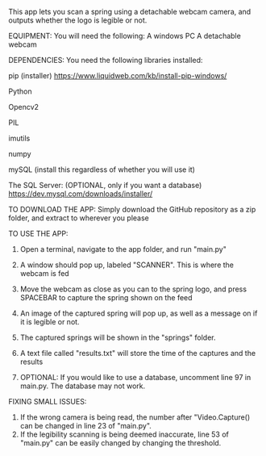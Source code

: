 This app lets you scan a spring using a detachable webcam camera, and outputs whether the logo is legible or not.




EQUIPMENT:
You will need the following:
A windows PC
A detachable webcam

DEPENDENCIES:
You need the following libraries installed:

pip (installer)
https://www.liquidweb.com/kb/install-pip-windows/

Python

Opencv2

PIL



imutils


numpy



mySQL (install this regardless of whether you will use it)



The SQL Server: (OPTIONAL, only if you want a database)
https://dev.mysql.com/downloads/installer/



TO DOWNLOAD THE APP:
Simply download the GitHub repository as a zip folder, and extract to wherever you please


TO USE THE APP:

1. Open a terminal, navigate to the app folder, and run "main.py"


2. A window should pop up, labeled "SCANNER". This is where the webcam is fed


3. Move the webcam as close as you can to the spring logo, and press SPACEBAR to capture the spring shown on the feed

4. An image of the captured spring will pop up, as well as a message on if it is legible or not.

5. The captured springs will be shown in the "springs" folder.


6. A text file called "results.txt" will store the time of the captures and the results


7. OPTIONAL: If you would like to use a database, uncomment line 97 in main.py. The database may not work.





FIXING SMALL ISSUES:

1. If the wrong camera is being read, the number after "Video.Capture() can be changed in line 23 of "main.py".
2. If the legibility scanning is being deemed inaccurate, line 53 of "main.py" can be easily changed by changing the threshold.

